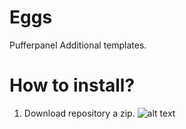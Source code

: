 # Eggs
Pufferpanel Additional templates.
# How to install?
1. Download repository a zip.
![alt text](https://i.ibb.co/FHTQnNj/image.png)

